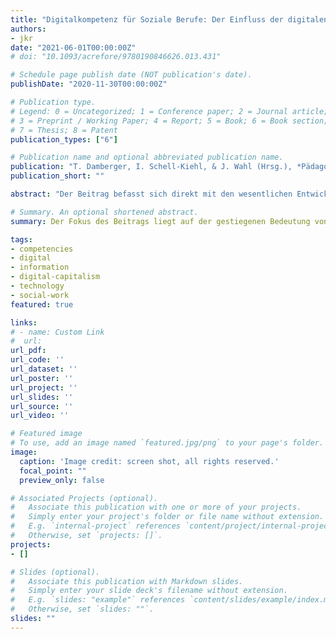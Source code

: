```yaml
---
title: "Digitalkompetenz für Soziale Berufe: Der Einfluss der digitalen Informatisierung auf Lehre und Ausbildungsprofile"
authors:
- jkr
date: "2021-06-01T00:00:00Z"
# doi: "10.1093/acrefore/9780190846626.013.431"

# Schedule page publish date (NOT publication's date).
publishDate: "2020-11-30T00:00:00Z"

# Publication type.
# Legend: 0 = Uncategorized; 1 = Conference paper; 2 = Journal article;
# 3 = Preprint / Working Paper; 4 = Report; 5 = Book; 6 = Book section;
# 7 = Thesis; 8 = Patent
publication_types: ["6"]

# Publication name and optional abbreviated publication name.
publication: "T. Damberger, I. Schell-Kiehl, & J. Wahl (Hrsg.), *Pädagogik, Soziale Arbeit und Digitalität*. Beltz Juventa"
publication_short: ""

abstract: "Der Beitrag befasst sich direkt mit den wesentlichen Entwicklungen für die im Konzept des Buches erläuterten Herausforderungen als Folge der Digitalisierung für Pädagogik und Soziale Arbeit. Der Fokus liegt dabei auf der gestiegenen Bedeutung von Information und Daten als besondere Formen der Kodifizierung von Normen und Eröffnung, bzw. Beschränkung von gesellschaftlicher und sozialer Handlungsoptionen als Folge der Digitalisierung. Er stellt zum einen die dafür notwendigen methodischen und analytischen Kompetenzen vor. Zum anderen wird aber auch die Notwendigkeit der aktiven Weiterbildung und Erweiterung des Kompetenzprofils der Lehrvermittelnden angesprochen. Dies geschieht im Text auf Grundlage einer vorgeschalteten Diskussion der Beschreibung der transformativen Prozesse mit Hilfe des Ansatzes des digitalen Kapitalismus, der technologisch mitbedingte und damit verbundene soziale, normative und gesellschaftlicheVeränderungen in einem erweiterten analytischen Paradigma erfasst und in vorgeschaltete Entwicklungen einzubetten vermag."

# Summary. An optional shortened abstract.
summary: Der Fokus des Beitrags liegt auf der gestiegenen Bedeutung von Information und Daten als besondere Formen der Kodifizierung von Normen und Eröffnung, bzw. Beschränkung von gesellschaftlicher und sozialer Handlungsoptionen als Folge der Digitalisierung. Er stellt zum einen die dafür notwendigen methodischen und analytischen Kompetenzen vor. Zum anderen wird aber auch die Notwendigkeit der aktiven Weiterbildung und Erweiterung des Kompetenzprofils der Lehrvermittelnden angesprochen.

tags:
- competencies
- digital
- information
- digital-capitalism
- technology
- social-work
featured: true

links:
# - name: Custom Link
#  url:
url_pdf:
url_code: ''
url_dataset: ''
url_poster: ''
url_project: ''
url_slides: ''
url_source: ''
url_video: ''

# Featured image
# To use, add an image named `featured.jpg/png` to your page's folder.
image:
  caption: 'Image credit: screen shot, all rights reserved.'
  focal_point: ""
  preview_only: false

# Associated Projects (optional).
#   Associate this publication with one or more of your projects.
#   Simply enter your project's folder or file name without extension.
#   E.g. `internal-project` references `content/project/internal-project/index.md`.
#   Otherwise, set `projects: []`.
projects:
- []

# Slides (optional).
#   Associate this publication with Markdown slides.
#   Simply enter your slide deck's filename without extension.
#   E.g. `slides: "example"` references `content/slides/example/index.md`.
#   Otherwise, set `slides: ""`.
slides: ""
---
```

